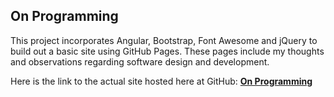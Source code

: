 ## On Programming

This project incorporates Angular, Bootstrap, Font Awesome and jQuery to build out a basic site using GitHub Pages. These pages include my thoughts and observations regarding software design and development. 

Here is the link to the actual site hosted here at GitHub: **[On Programming](http://dduril.github.io/)**

